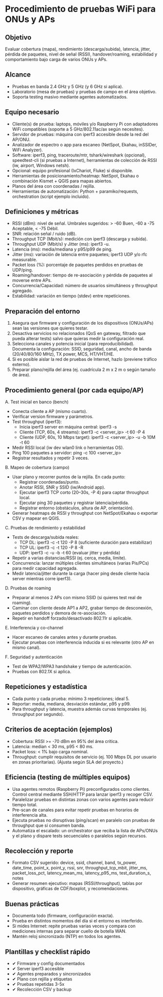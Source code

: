 # Procedimiento de pruebas WiFi para ONUs y APs

## Objetivo
Evaluar cobertura (mapa), rendimiento (descarga/subida), latencia, jitter, pérdida de paquetes, nivel de señal (RSSI), handover/roaming, estabilidad y comportamiento bajo carga de varios ONUs y APs.

## Alcance
- Pruebas en banda 2.4 GHz y 5 GHz (y 6 GHz si aplica).
- Laboratorio (mesa de pruebas) y pruebas de campo en el área objetivo.
- Soporta testing masivo mediante agentes automatizados.

## Equipo necesario
- Cliente(s) de prueba: laptops, móviles y/o Raspberry Pi con adaptadores WiFi compatibles (soporte a 5 GHz/802.11ac/ax según necesites).
- Servidor de pruebas: máquina con iperf3 accesible desde la red del AP/ONU.
- Analizador de espectro o app para escaneo (NetSpot, Ekahau, inSSIDer, WiFi Analyzer).
- Software: iperf3, ping, traceroute/mtr, tshark/wireshark (opcional), speedtest-cli (si pruebas a Internet), herramientas de colección de RSSI (iw, airport, Windows netsh).
- Opcional: equipo profesional (IxChariot, Fluke) si disponible.
- Herramientas de posicionamiento/heatmap: NetSpot, Ekahau o combinación Kismet + QGIS para mapas abiertos.
- Planos del área con coordenadas / rejilla.
- Herramientas de automatización: Python + paramiko/requests, orchestration (script ejemplo incluido).

## Definiciones y métricas
- RSSI (dBm): nivel de señal. Umbrales sugeridos: > -60 Buen, -60 a -75 Aceptable, < -75 Débil.
- SNR: relación señal / ruido (dB).
- Throughput TCP (Mbit/s): medición con iperf3 (descarga y subida).
- Throughput UDP (Mbit/s) y Jitter (ms): iperf3 -u.
- Latencia (ms): media/mediana y p95/p99 de ping.
- Jitter (ms): variación de latencia entre paquetes; iperf3 UDP y/o rfc measurable.
- Packet loss (%): porcentaje de paquetes perdidos en pruebas de UDP/ping.
- Roaming/handover: tiempo de re-asociación y pérdida de paquetes al moverse entre APs.
- Concurrencia/Capacidad: número de usuarios simultáneos y throughput agregado.
- Estabilidad: variación en tiempo (stdev) entre repeticiones.

## Preparación del entorno
1. Asegura que firmware y configuración de los dispositivos (ONUs/APs) sean las versiones que quieres testar.
2. Desactiva servicios no relacionados (QoS en gateway, filtrado que pueda alterar tests) salvo que quieras medir la configuración real.
3. Selecciona canales y potencia inicial (para reproducibilidad). Documenta la configuración: SSID, seguridad, canal, ancho de banda (20/40/80/160 MHz), TX power, MCS, HT/VHT/HE.
4. Si es posible aislar la red de pruebas de Internet, hazlo (previene tráfico externo).
5. Preparar plano/rejilla del área (ej. cuadrícula 2 m x 2 m o según tamaño de área).

## Procedimiento general (por cada equipo/AP)
A. Test inicial en banco (bench)
- Conecta cliente a AP (mismo cuarto).
- Verificar version firmware y parámetros.
- Test throughput (iperf3):
  - Inicia iperf3 server en máquina central: iperf3 -s
  - Cliente (TCP, 60s, 4 streams): iperf3 -c <server_ip> -t 60 -P 4
  - Cliente (UDP, 60s, 10 Mbps target): iperf3 -c <server_ip> -u -b 10M -t 60
- Medir RSSI local (iw dev wlan0 link o herramientas OS).
- Ping 100 paquetes a servidor: ping -c 100 <server_ip>
- Registrar resultados y repetir 3 veces.

B. Mapeo de cobertura (campo)
- Usar plano y recorrer puntos de la rejilla. En cada punto:
  - Registrar coordenadas/punto.
  - Anotar RSSI, SNR y SSID (iw/Android app).
  - Ejecutar iperf3 TCP corto (20–30s, -P 4) para captar throughput local.
  - Ejecutar ping 30 paquetes y registrar latencia/pérdida.
  - Registrar entorno (obstáculos, altura de AP, orientación).
- Generar heatmaps de RSSI y throughput con NetSpot/Ekahau o exportar CSV y mapear en QGIS.

C. Pruebas de rendimiento y estabilidad
- Tests de descarga/subida reales:
  - TCP DL: iperf3 -c <server> -t 120 -P 8 (suficiente duración para estabilizar)
  - TCP UL: iperf3 -c <server> -t 120 -P 8 -R
  - UDP: iperf3 -c <server> -u -b <target> -t 60 (evaluar jitter y pérdida)
- Repetir a varias distancias/RSSI (ej. cerca, media, límite).
- Concurrencia: lanzar múltiples clientes simultáneos (varias Pis/PCs) para medir capacidad agregada.
- Medir latencia/jitter durante la carga (hacer ping desde cliente hacia server mientras corre iperf3).

D. Pruebas de roaming
- Preparar al menos 2 APs con mismo SSID (si quieres test real de roaming).
- Caminar con cliente desde AP1 a AP2, grabar tiempo de desconexión, paquetes perdidos y demora de re-asociación.
- Repetir en handoff forzado/desactivado 802.11r si aplicable.

E. Interferencia y co-channel
- Hacer escaneo de canales antes y durante pruebas.
- Ejecutar pruebas con interferencia inducida si es relevante (otro AP en mismo canal).

F. Seguridad y autenticación
- Test de WPA2/WPA3 handshake y tiempo de autenticación.
- Pruebas con 802.1X si aplica.

## Repeticiones y estadística
- Cada punto y cada prueba: mínimo 3 repeticiones; ideal 5.
- Reportar: media, mediana, desviación estándar, p95 y p99.
- Para throughput y latencia, muestra además curvas temporales (ej. throughput por segundo).

## Criterios de aceptación (ejemplos)
- Cobertura: RSSI >= -70 dBm en 95% del área crítica.
- Latencia: median < 30 ms, p95 < 80 ms.
- Packet loss: < 1% bajo carga nominal.
- Throughput: cumplir requisitos de servicio (ej. 100 Mbps DL por usuario en zonas prioritarias).
(Ajusta según SLA del proyecto.)

## Eficiencia (testing de múltiples equipos)
- Usa agentes remotos (Raspberry Pi) preconfigurados como clientes. Control central mediante SSH/HTTP para lanzar iperf3 y recoger CSV.
- Paralelizar pruebas en distintas zonas con varios agentes para reducir tiempo total.
- Pre-scan de canales para evitar repetir pruebas en horarios de interferencia alta.
- Ejecuta pruebas no disruptivas (ping/scan) en paralelo con pruebas de throughput que sí consumen banda.
- Automatiza el escalado: un orchestrator que reciba la lista de APs/ONUs y el plano y dispare tests secuenciales o paralelos según recursos.

## Recolección y reporte
- Formato CSV sugerido: device, ssid, channel, band, tx_power, date_time, point_x, point_y, rssi, snr, throughput_tcp_mbit, jitter_ms, packet_loss_pct, latency_mean_ms, latency_p95_ms, test_duration_s, notes
- Generar resumen ejecutivo: mapas (RSSI/throughput), tablas por dispositivo, gráficas de CDF/boxplot, y recomendaciones.

## Buenas prácticas
- Documenta todo (firmware, configuración exacta).
- Prueba en distintos momentos del día si el entorno es interferido.
- Si mides Internet: repite pruebas varias veces y compara con mediciones internas para separar cuello de botella WAN.
- Mantén reloj sincronizado (NTP) en todos los agentes.

## Plantillas y checklist rápido
- ✔ Firmware y config documentados
- ✔ Server iperf3 accesible
- ✔ Agentes preparados y sincronizados
- ✔ Plano con rejilla y etiquetas
- ✔ Pruebas repetidas 3-5x
- ✔ Recolección CSV y backup
